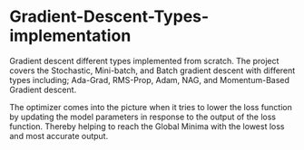 # Gradient-Descent-Types-implementation
Gradient descent different types implemented from scratch. The project covers the Stochastic, Mini-batch, and Batch gradient descent with different types including; Ada-Grad, RMS-Prop, Adam, NAG, and Momentum-Based Gradient descent.

The optimizer comes into the picture when it tries to lower the loss function by updating the model parameters in response to the output of the loss function. Thereby helping to reach the Global Minima with the lowest loss and most accurate output.
